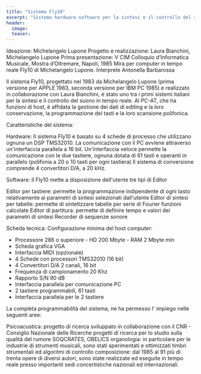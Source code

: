 ```yaml
---
title: "Sistema Fly10"
excerpt: "Sistema hardware-software per la sintesi e il controllo del suono in tempo reale."
header:
  image:
  teaser:
---
```

Ideazione: Michelangelo Lupone
Progetto e realizzazione: Laura Bianchini, Michelangelo Lupone
Prima presentazione: V CIM Colloquio d’Informatica Musicale, Mostra d’Oltremare, Napoli, 1985
Mira per computer in tempo reale Fly10 di Michelangelo Lupone. Interprete Antonella Barbarossa



Il sistema Fly10, progettato nel 1983 da Michelangelo Lupone (prima versione per APPLE 1983, seconda versione per IBM PC 1985) e realizzato in collaborazione con Laura Bianchini, è stato uno tra i primi sistemi italiani per la sintesi e il controllo del suono in tempo reale. Al PC-AT, che ha funzioni di host, è affidata la gestione dei dati di editing e la loro conservazione, la programmazione dei tasti e la loro scansione polifonica.

Caratteristiche del sistema:

Hardware:
Il sistema Fly10 è basato su 4 schede di processo che utilizzano ognuna un DSP TMS32010. La comunicazione con il PC avviene attraverso un'interfaccia parallela a 16 bit. Un'interfaccia veloce permette la comunicazione con le due tastiere, ognuna dotata di 61 tasti e operanti in parallelo (polifonia a 20 o 10 tasti per ogni tastiera) Il sistema di conversione comprende 4 convertitori D/A, a 20 kHz.

Software:
Il Fly10 mette a disposizione dell'utente tre tipi di Editor

Editor per tastiere: permette la programmazione indipendente di ogni tasto relativamente ai parametri di sintesi selezionati dall'utente
Editor di sintesi per tabelle: permette di sintetizzare tabelle per serie di Fourier funzioni calcolate
Editor di partitura: permette di definire tempo e valori dei parametri di sintesi
Recorder di sequenze sonore

Scheda tecnica:
Configurazione minima del host computer:

- Processore 286 o superiore - HD 200 Mbyte - RAM 2 Mbyte min
- Scheda grafica VGA
- Interfaccia MIDI (opzionale)
- 4 Schede con processori TMS32010 (16 bit)
- 4 Convertitori D/A 2 canali, 16 bit
- Frequenza di campionamento 20 Khz
- Rapporto S/N 90 dB
- Interfaccia parallela per comunicazione PC
- 2 tastiere programmabili, 61 tasti
- Interfaccia parallela per le 2 tastiere


La completa programmabilità del sistema, ne ha permesso l' impiego nelle seguenti aree:



Psicoacustica:
progetto di ricerca sviluppato in collaborazione con il CNR - Consiglio Nazionale delle Ricerche
progetti di ricerca per lo studio sulla qualità del rumore SOQCRATES, OBELICS
organologia: in particolare per le industrie di strumenti musicali, sono stati sperimentati e ottimizzati timbri strumentali ed algoritmi di controllo
composizione: dal 1985 al 91 più di trenta opere di diversi autori, sono state realizzate ed eseguite in tempo reale presso importanti sedi concertistiche nazionali ed internazionali.
